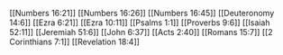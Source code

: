 [[Numbers 16:21]]
[[Numbers 16:26]]
[[Numbers 16:45]]
[[Deuteronomy 14:6]]
[[Ezra 6:21]]
[[Ezra 10:11]]
[[Psalms 1:1]]
[[Proverbs 9:6]]
[[Isaiah 52:11]]
[[Jeremiah 51:6]]
[[John 6:37]]
[[Acts 2:40]]
[[Romans 15:7]]
[[2 Corinthians 7:1]]
[[Revelation 18:4]]
